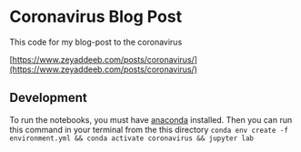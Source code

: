 # Coronavirus Blog Post

This code for my blog-post to the coronavirus

[https://www.zeyaddeeb.com/posts/coronavirus/](https://www.zeyaddeeb.com/posts/coronavirus/)

## Development

To run the notebooks, you must have [anaconda](https://www.anaconda.com) installed. Then you can run this command in your terminal from the this directory `conda env create -f environment.yml && conda activate coronavirus && jupyter lab`
